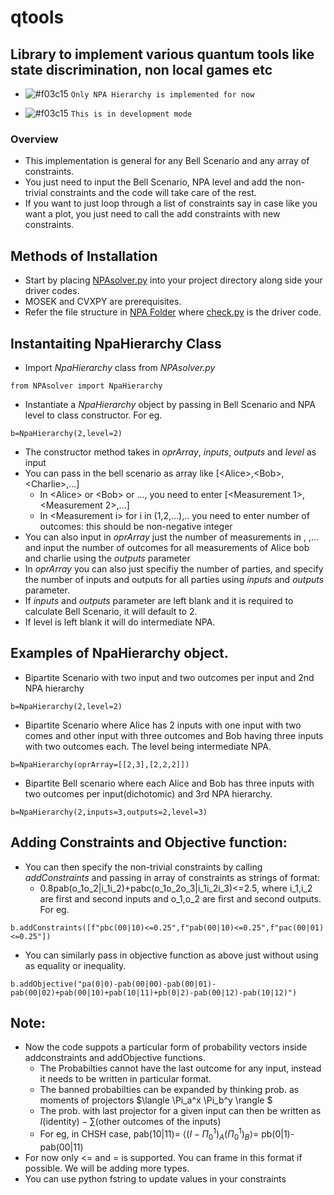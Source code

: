 # qtools
## Library to implement various quantum tools like state discrimination, non local games etc
- ![#f03c15](https://via.placeholder.com/15/f03c15/f03c15.png) `Only NPA Hierarchy is implemented for now`

- ![#f03c15](https://via.placeholder.com/15/f03c15/f03c15.png) `This is in development mode`
### Overview

- This implementation is general for any Bell Scenario and any array of constraints.
- You just need to input the Bell Scenario, NPA level and add the non-trivial constraints and the code will take care of the rest.
- If you want to just loop through a list of constraints say in case like you want a plot, you just need to call the add constraints with new constraints.

## Methods of Installation
- Start by placing [NPAsolver.py](https://github.com/abh1mishra/qtools/blob/main/NPA/NPAsolver.py) into your project directory along side your driver codes.
- MOSEK and CVXPY are prerequisites.
- Refer the file structure in [NPA Folder](https://github.com/abh1mishra/qtools/tree/main/NPA) where [check.py](https://github.com/abh1mishra/qtools/blob/main/NPA/check.py) is the driver code.

## Instantaiting NpaHierarchy Class
- Import *NpaHierarchy* class from *NPAsolver.py*
```
from NPAsolver import NpaHierarchy
```
- Instantiate a *NpaHierarchy* object by passing in Bell Scenario and NPA level to class constructor. For eg.
```
b=NpaHierarchy(2,level=2)
```
- The constructor method takes in *oprArray*, *inputs*, *outputs* and *level* as input
- You can pass in the bell scenario as array like [\<Alice>,\<Bob>,\<Charlie>,...]
  - In \<Alice> or \<Bob> or ..., you need to enter [\<Measurement 1>,\<Measurement 2>,...]
  - In \<Measurement i> for i in (1,2,...),.. you need to enter number of outcomes: this should be non-negative integer
- You can also input in *oprArray* just the number of measurements in <Alice>, <Bob> ,... and  input the number of outcomes for all measurements of Alice bob and charlie using the *outputs* parameter
- In *oprArray* you can also just specifiy the number of parties, and specify the number of inputs and outputs for all parties using *inputs* and *outputs* parameter.
- If *inputs* and *outputs* parameter are left blank and it is required to calculate Bell Scenario, it will default to 2.
- If level is left blank it will do intermediate NPA.
## Examples of NpaHierarchy object.
- Bipartite Scenario with two input and two outcomes per input and 2nd NPA hierarchy
```
b=NpaHierarchy(2,level=2)
```
- Bipartite Scenario where Alice has 2 inputs with one input with two comes and other input with three outcomes and Bob having three inputs with two outcomes each. The level being intermediate NPA.
```
b=NpaHierarchy(oprArray=[[2,3],[2,2,2]])
```
- Bipartite Bell scenario where each Alice and Bob has three inputs with two outcomes per input(dichotomic) and 3rd NPA hierarchy.
```
b=NpaHierarchy(2,inputs=3,outputs=2,level=3)
```
## Adding Constraints and Objective function:
- You can then specify the non-trivial constraints by calling *addConstraints* and passing in array of constraints as strings of format:
  - 0.8pab(o_1o_2|i_1i_2)+pabc(o_1o_2o_3|i_1i_2i_3)<=2.5, where i_1,i_2 are first and second inputs and o_1,o_2 are first and second outputs. For eg.
```
b.addConstraints([f"pbc(00|10)<=0.25",f"pab(00|10)<=0.25",f"pac(00|01)<=0.25"])
```
- You can similarly pass in objective function as above just without using as equality or inequality.
```
b.addObjective("pa(0|0)-pab(00|00)-pab(00|01)-pab(00|02)+pab(00|10)+pab(10|11)+pb(0|2)-pab(00|12)-pab(10|12)")
```
## Note:
- Now the code suppots a particular form of probability vectors inside addconstraints and addObjective functions.
  - The Probabilties cannot have the last outcome for any input, instead it needs to be written in particular format.
  - The banned probabilties can be expanded by thinking prob. as moments of projectors $\langle \Pi_a^x \Pi_b^y \rangle $
  - The prob. with last projector for a given input can then be written as $I(\textrm{identity})-\sum(\textrm{other outcomes of the inputs})$
  - For eg, in CHSH case, pab(10|11)= $\langle (I-\Pi_0^1)_A (\Pi_0^1)_B \rangle =$ pb(0|1)-pab(00|11) 
- For now only <= and = is supported. You can frame in this format if possible. We will be adding more types.
- You can use python fstring to update values in your constraints
